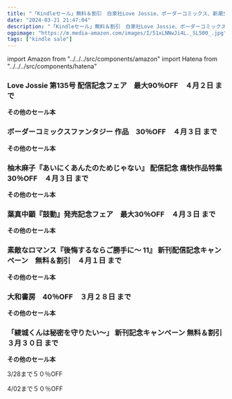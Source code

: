 ```yaml
---
title: "「Kindleセール」無料＆割引　白泉社Love Jossie、ボーダーコミックス、新潮文庫、光文社文庫、素敵なロマンス、大和書房、CLLENN"
date: "2024-03-21 21:47:04"
description: "「Kindleセール」無料＆割引　白泉社Love Jossie、ボーダーコミックス、新潮文庫、光文社文庫、素敵なロマンス、大和書房、CLLENN"
ogpimage: "https://m.media-amazon.com/images/I/51xLNNwJi4L._SL500_.jpg"
tags: ["kindle sale"]
---
```

import Amazon from "../../../src/components/amazon"
import Hatena from "../../../src/components/hatena"





### Love Jossie 第135号 配信記念フェア　最大90％OFF　４月２日 まで


<Amazon asin="B0CP56HXC1" />



<Amazon asin="B0CGWCWVYT" />



<Amazon asin="B0CGWYR9JH" />


**その他のセール本**

<Hatena src="https://kyukyunyorituryo.github.io/kindle_sale/20240402s39775/" title=""/>

### ボーダーコミックスファンタジー 作品　30％OFF　４月３日 まで


<Amazon asin="B07Z65T75V" />



<Amazon asin="B0BDFLG43H" />



<Amazon asin="B08WHTFQ6V" />


**その他のセール本**

<Hatena src="https://kyukyunyorituryo.github.io/kindle_sale/20240403s39794/" title=""/>

### 柚木麻子『あいにくあんたのためじゃない』 配信記念 痛快作品特集　30％OFF　４月３日 まで

<Amazon asin="B0BVYWPVMM" />



<Amazon asin="B0B7RL4Z3D" />



<Amazon asin="B09YHCXSH4" />


**その他のセール本**

<Hatena src="https://kyukyunyorituryo.github.io/kindle_sale/20240403s39693/" title=""/>

### 葉真中顕『鼓動』発売記念フェア　最大30％OFF　４月３日 まで

<Amazon asin="B0BX2S6YHT" />


<Amazon asin="B0BRPCJRXF" />


<Amazon asin="B0BKPD3LN7" />


**その他のセール本**

<Hatena src="https://kyukyunyorituryo.github.io/kindle_sale/20240403s39720/" title=""/>

### 素敵なロマンス『後悔するならご勝手に～ 11』 新刊配信記念キャンペーン　無料＆割引　４月１日 まで

<Amazon asin="B0CPS27CP6" />


<Amazon asin="B0CBBMVLH1" />


<Amazon asin="B0C15FF72D" />


**その他のセール本**

<Hatena src="https://kyukyunyorituryo.github.io/kindle_sale/20240401s39671/" title=""/>

### 大和書房　40％OFF　３月２８日 まで

<Amazon asin="B072HFFPVN" />


<Amazon asin="B09JBLH9R5" />


<Amazon asin="B00EXODAZG" />


**その他のセール本**

<Hatena src="https://kyukyunyorituryo.github.io/kindle_sale/20240328s39670/" title=""/>

### 「綾城くんは秘密を守りたい～」 新刊記念キャンペーン 無料＆割引　３月３０日 まで

<Amazon asin="B0B8NPJQYN" />


<Amazon asin="B0824H9KFB" />


<Amazon asin="B09SH1SCCK" />


**その他のセール本**

<Hatena src="https://kyukyunyorituryo.github.io/kindle_sale/20240330s39599/" title=""/>

3/28まで５０％OFF

<Amazon asin="B00CSOL5OG" />

4/02まで５０％OFF

<Amazon asin="B08XV194KW" />

<Amazon asin="B07RSYCQQ5" />

<Amazon asin="B0CPFCQ52T" />

<Amazon asin="B0C3ZJ5QT6" />

